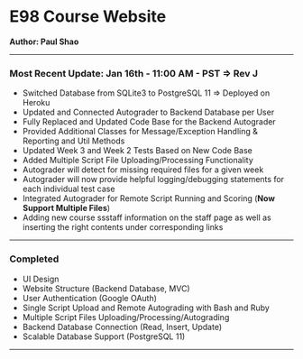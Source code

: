 
# E98 Course Website
**Author: Paul Shao**
_________________________________________________________________________________________________________________________________________
### Most Recent Update: Jan 16th - 11:00 AM - PST => Rev J
* Switched Database from SQLite3 to PostgreSQL 11 => Deployed on Heroku
* Updated and Connected Autograder to Backend Database per User
* Fully Replaced and Updated Code Base for the Backend Autograder
* Provided Additional Classes for Message/Exception Handling & Reporting and Util Methods
* Updated Week 3 and Week 2 Tests Based on New Code Base
* Added Multiple Script File Uploading/Processing Functionality
* Autograder will detect for missing required files for a given week
* Autograder will now provide helpful logging/debugging statements for each individual test case
* Integrated Autograder for Remote Script Running and Scoring (**Now Support Multiple Files**)
* Adding new course ssstaff information on the staff page as well as inserting the right contents under corresponding links
_________________________________________________________________________________________________________________________________________
### Completed
* UI Design
* Website Structure (Backend Database, MVC)
* User Authentication (Google OAuth)
* Single Script Upload and Remote Autograding with Bash and Ruby
* Multiple Script Files Uploading/Processing/Autograding
* Backend Database Connection (Read, Insert, Update)
* Scalable Database Support (PostgreSQL 11)
_________________________________________________________________________________________________________________________________________

